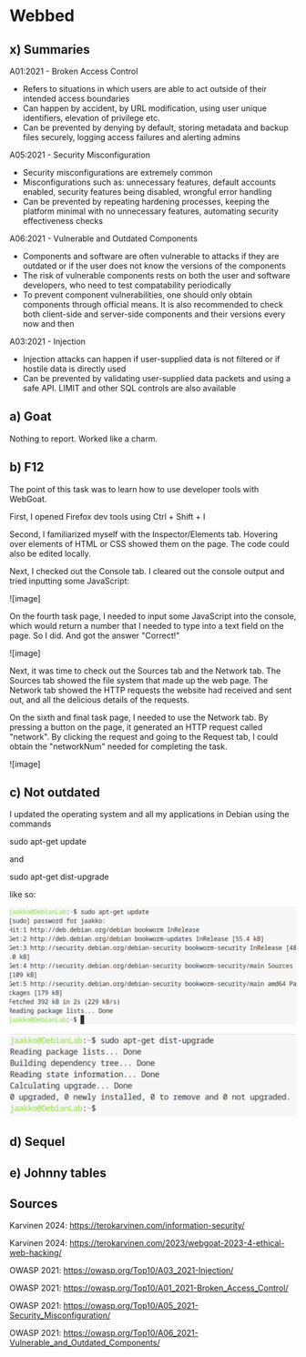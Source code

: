 # Webbed

## x) Summaries

A01:2021 - Broken Access Control

- Refers to situations in which users are able to act outside of their intended access boundaries
- Can happen by accident, by URL modification, using user unique identifiers, elevation of privilege etc.
- Can be prevented by denying by default, storing metadata and backup files securely, logging access failures and alerting admins

A05:2021 - Security Misconfiguration

- Security misconfigurations are extremely common
- Misconfigurations such as: unnecessary features, default accounts enabled, security features being disabled, wrongful error handling
- Can be prevented by repeating hardening processes, keeping the platform minimal with no unnecessary features, automating security effectiveness checks

A06:2021 - Vulnerable and Outdated Components

- Components and software are often vulnerable to attacks if they are outdated or if the user does not know the versions of the components
- The risk of vulnerable components rests on both the user and software developers, who need to test compatability periodically
- To prevent component vulnerabilities, one should only obtain components through official means. It is also recommended to check both client-side and server-side components and their versions every now and then

A03:2021 - Injection

- Injection attacks can happen if user-supplied data is not filtered or if hostile data is directly used
- Can be prevented by validating user-supplied data packets and using a safe API. LIMIT and other SQL controls are also available

## a) Goat

Nothing to report. Worked like a charm.

## b) F12

The point of this task was to learn how to use developer tools with WebGoat.

First, I opened Firefox dev tools using Ctrl + Shift + I

Second, I familiarized myself with the Inspector/Elements tab. Hovering over elements of HTML or CSS showed them on the page. The code could also be edited locally.

Next, I checked out the Console tab. I cleared out the console output and tried inputting some JavaScript:

![image]

On the fourth task page, I needed to input some JavaScript into the console, which would return a number that I needed to type into a text field on the page. So I did. And got the answer "Correct!"

![image]

Next, it was time to check out the Sources tab and the Network tab. The Sources tab showed the file system that made up the web page. The Network tab showed the HTTP requests the website had received and sent out, and all the delicious details of the requests.

On the sixth and final task page, I needed to use the Network tab. By pressing a button on the page, it generated an HTTP request called "network". By clicking the request and going to the Request tab, I could obtain the "networkNum" needed for completing the task.

![image]

## c) Not outdated

I updated the operating system and all my applications in Debian using the commands

sudo apt-get update

and 

sudo apt-get dist-upgrade

like so:

![image](https://github.com/bhi083/Information-Security-3005/blob/main/N%C3%A4ytt%C3%B6kuva%202024-09-12%20164211.png?raw=true "kuva")

![image](https://github.com/bhi083/Information-Security-3005/blob/main/N%C3%A4ytt%C3%B6kuva%202024-09-12%20164235.png?raw=true "kuva")

## d) Sequel

## e) Johnny tables

## Sources

Karvinen 2024: https://terokarvinen.com/information-security/

Karvinen 2024: https://terokarvinen.com/2023/webgoat-2023-4-ethical-web-hacking/

OWASP 2021: https://owasp.org/Top10/A03_2021-Injection/

OWASP 2021: https://owasp.org/Top10/A01_2021-Broken_Access_Control/

OWASP 2021: https://owasp.org/Top10/A05_2021-Security_Misconfiguration/

OWASP 2021: https://owasp.org/Top10/A06_2021-Vulnerable_and_Outdated_Components/



